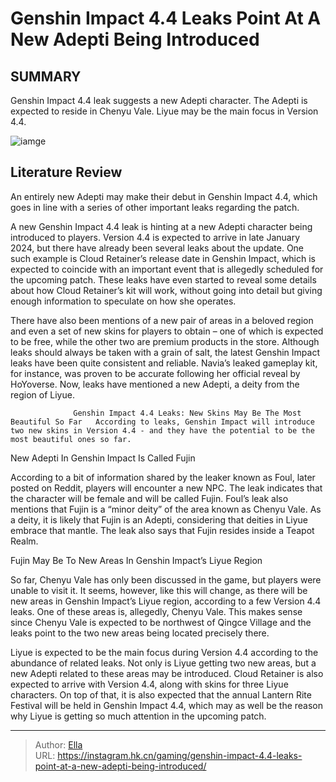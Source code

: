 # Genshin Impact 4.4 Leaks Point At A New Adepti Being Introduced


## SUMMARY 



  Genshin Impact 4.4 leak suggests a new Adepti character.   The Adepti is expected to reside in Chenyu Vale.   Liyue may be the main focus in Version 4.4.  

![iamge](https://static1.srcdn.com/wordpress/wp-content/uploads/2023/12/genshin-impact-44-leaks-new-adepti-fujin-chenyu-vale-zhongli.jpg)

## Literature Review

An entirely new Adepti may make their debut in Genshin Impact 4.4, which goes in line with a series of other important leaks regarding the patch.




A new Genshin Impact 4.4 leak is hinting at a new Adepti character being introduced to players. Version 4.4 is expected to arrive in late January 2024, but there have already been several leaks about the update. One such example is Cloud Retainer’s release date in Genshin Impact, which is expected to coincide with an important event that is allegedly scheduled for the upcoming patch. These leaks have even started to reveal some details about how Cloud Retainer’s kit will work, without going into detail but giving enough information to speculate on how she operates.




There have also been mentions of a new pair of areas in a beloved region and even a set of new skins for players to obtain – one of which is expected to be free, while the other two are premium products in the store. Although leaks should always be taken with a grain of salt, the latest Genshin Impact leaks have been quite consistent and reliable. Navia’s leaked gameplay kit, for instance, was proven to be accurate following her official reveal by HoYoverse. Now, leaks have mentioned a new Adepti, a deity from the region of Liyue.

                  Genshin Impact 4.4 Leaks: New Skins May Be The Most Beautiful So Far   According to leaks, Genshin Impact will introduce two new skins in Version 4.4 - and they have the potential to be the most beautiful ones so far.   


 New Adepti In Genshin Impact Is Called Fujin 
          




According to a bit of information shared by the leaker known as Foul, later posted on Reddit, players will encounter a new NPC. The leak indicates that the character will be female and will be called Fujin. Foul’s leak also mentions that Fujin is a “minor deity” of the area known as Chenyu Vale. As a deity, it is likely that Fujin is an Adepti, considering that deities in Liyue embrace that mantle. The leak also says that Fujin resides inside a Teapot Realm.



 Fujin May Be   To New Areas In Genshin Impact’s Liyue Region 
          

So far, Chenyu Vale has only been discussed in the game, but players were unable to visit it. It seems, however, like this will change, as there will be new areas in Genshin Impact’s Liyue region, according to a few Version 4.4 leaks. One of these areas is, allegedly, Chenyu Vale. This makes sense since Chenyu Vale is expected to be northwest of Qingce Village and the leaks point to the two new areas being located precisely there.




Liyue is expected to be the main focus during Version 4.4 according to the abundance of related leaks. Not only is Liyue getting two new areas, but a new Adepti related to these areas may be introduced. Cloud Retainer is also expected to arrive with Version 4.4, along with skins for three Liyue characters. On top of that, it is also expected that the annual Lantern Rite Festival will be held in Genshin Impact 4.4, which may as well be the reason why Liyue is getting so much attention in the upcoming patch.



---

> Author: [Ella](https://instagram.hk.cn/)  
> URL: https://instagram.hk.cn/gaming/genshin-impact-4.4-leaks-point-at-a-new-adepti-being-introduced/  

